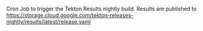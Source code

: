 Cron Job to trigger the Tekton Results nightly build.
Results are published to https://storage.cloud.google.com/tekton-releases-nightly/results/latest/release.yaml
